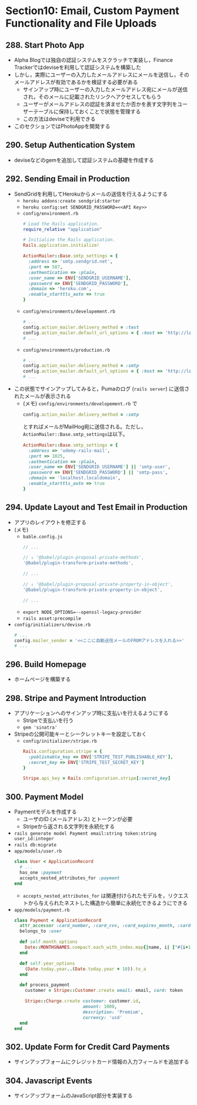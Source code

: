 # Section10: Email, Custom Payment Functionality and File Uploads

## 288. Start Photo App

- Alpha Blogでは独自の認証システムをスクラッチで実装し，Finance Trackerではdeviseを利用して認証システムを構築した
- しかし，実際にユーザーの入力したメールアドレスにメールを送信し，そのメールアドレスが有効であるかを検証する必要がある
  - サインアップ時にユーザーの入力したメールアドレス宛にメールが送信され，そのメールに記載されたリンクへアクセスしてもらう
  - ユーザーがメールアドレスの認証を済ませたか否かを表す文字列をユーザーテーブルに保持しておくことで状態を管理する
  - この方法はdeviseで利用できる
- このセクションではPhotoAppを開発する

## 290. Setup Authentication System

- deviseなどのgemを追加して認証システムの基礎を作成する

## 292. Sending Email in Production

- SendGridを利用してHerokuからメールの送信を行えるようにする
  - `heroku addons:create sendgrid:starter`
  - `heroku config:set SENDGRID_PASSWORD=<<API Key>>`
  - `config/environment.rb`
    ```ruby
    # Load the Rails application.
    require_relative "application"

    # Initialize the Rails application.
    Rails.application.initialize!

    ActionMailer::Base.smtp_settings = {
      :address => 'smtp.sendgrid.net',
      :port => 587,
      :authentication => :plain,
      :user_name => ENV['SENDGRID_USERNAME'],
      :password => ENV['SENDGRID_PASSWORD'],
      :domain => 'heroku.com',
      :enable_starttls_auto => true
    }
    ```
  - `config/environments/developement.rb`
    ```ruby
    # ...
    config.action_mailer.delivery_method = :test
    config.action_mailer.default_url_options = { :host => 'http://localhost:3000' }
    # ...
    ```
  - `config/environments/production.rb`
    ```ruby
    # ...
    config.action_mailer.delivery_method = :smtp
    config.action_mailer.default_url_options = { :host => 'http://localhost:3000' }
    # ...
    ```
- この状態でサインアップしてみると，Pumaのログ (`rails server`) に送信されたメールが表示される
  - (メモ) `config/environments/developement.rb` で
    ```ruby
    config.action_mailer.delivery_method = :smtp
    ```
    とすればメールがMailHog宛に送信される。ただし，`ActionMailer::Base.smtp_settings`は以下。
    ```ruby
    ActionMailer::Base.smtp_settings = {
      :address => 'udemy-rails-mail',
      :port => 1025,
      :authentication => :plain,
      :user_name => ENV['SENDGRID_USERNAME'] || 'smtp-user',
      :password => ENV['SENDGRID_PASSWORD'] || 'smtp-pass',
      :domain => 'localhost.localdomain',
      :enable_starttls_auto => true
    }
    ```

## 294. Update Layout and Test Email in Production

- アプリのレイアウトを修正する
- (メモ)
  - `bable.config.js`
    ```js
    // ...

    // ↓ '@babel/plugin-proposal-private-methods',
    '@babel/plugin-transform-private-methods',

    // ...

    // ↓ '@babel/plugin-proposal-private-property-in-object',
    '@babel/plugin-transform-private-property-in-object',

    // ...
    ```
  - `export NODE_OPTIONS=--openssl-legacy-provider`
  - `rails asset:precompile`
- `config/initializers/devise.rb`
  ```ruby
  # ...
  config.mailer_sender = '<<ここに自動送信メールのFROMアドレスを入れる>>'
  # ...
  ```

## 296. Build Homepage

- ホームページを構築する

## 298. Stripe and Payment Introduction

- アプリケーションへのサインアップ時に支払いを行えるようにする
  - Stripeで支払いを行う
  - `gem 'sinatra'`
- Stripeの公開可能キーとシークレットキーを設定しておく
  - `config/initializer/stripe.rb`
    ```ruby
    Rails.configuration.stripe = {
      :publishable_key => ENV['STRIPE_TEST_PUBLISHABLE_KEY'],
      :secret_key => ENV['STRIPE_TEST_SECRET_KEY']
    }

    Stripe.api_key = Rails.configuration.stripe[:secret_key]
    ```

## 300. Payment Model

- Paymentモデルを作成する
  - ユーザのID (メールアドレス) とトークンが必要
  - Stripeから返される文字列を永続化する
- `rails generate model Payment email:string token:string user_id:integer`
- `rails db:migrate`
- `app/models/user.rb`
  ```ruby
  class User < ApplicationRecord
    # ...
    has_one :payment
    accepts_nested_attributes_for :payment
  end
  ```
  - `accepts_nested_attributes_for` は関連付けられたモデルを，リクエストから与えられたネストした構造から簡単に永続化できるようにできる
- `app/models/payment.rb`
  ```ruby
  class Payment < ApplicationRecord
    attr_accessor :card_number, :card_cvv, :card_expires_month, :card_expires_year
    belongs_to :user

    def self.month_options
      Date::MONTHSNAMES.compact.each_with_index.map{|name, i| ["#{i+1} - #{name}", i+1]}
    end

    def self.year_options
      (Date.today.year..(Date.today.year + 10)).to_a
    end

    def process_payment
      customer = Stripe::Customer.create email: email, card: token

      Stripe::Charge.create customer: customer.id,
                            amount: 1000,
                            description: 'Premium',
                            currency: 'usd'
    end
  end
  ```

## 302. Update Form for Credit Card Payments

- サインアップフォームにクレジットカード情報の入力フィールドを追加する

## 304. Javascript Events

- サインアップフォームのJavaScript部分を実装する
